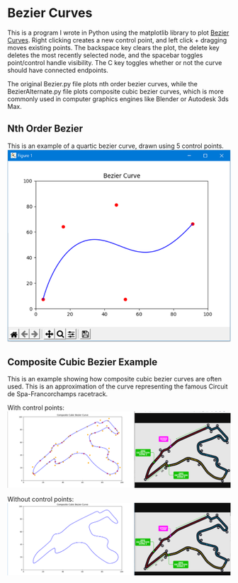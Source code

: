 # Bezier Curves

This is a program I wrote in Python using the matplotlib library to plot [Bezier Curves](https://en.wikipedia.org/wiki/B%C3%A9zier_curve). Right clicking creates a new control point, and left click + dragging moves existing points. The backspace key clears the plot, the delete key deletes the most recently selected node, and the spacebar toggles point/control handle visibility. The C key toggles whether or not the curve should have connected endpoints.

The original Bezier.py file plots nth order bezier curves, while the BezierAlternate.py file plots composite cubic bezier curves, which is more commonly used in computer graphics engines like Blender or Autodesk 3ds Max.

## Nth Order Bezier
This is an example of a quartic bezier curve, drawn using 5 control points.
![Example](Example.png?raw=true "Example")

## Composite Cubic Bezier Example

This is an example showing how composite cubic bezier curves are often used. This is an approximation of the curve representing the famous Circuit de Spa-Francorchamps racetrack.

With control points:
![Example](Composite1.png?raw=true "Example")

Without control points:
![Example](Composite2.png?raw=true "Example")